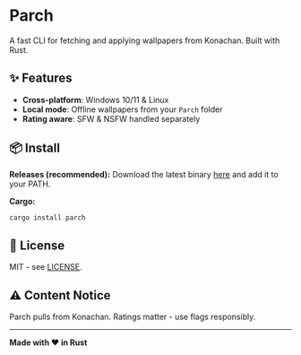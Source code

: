 # Parch

A fast CLI for fetching and applying wallpapers from Konachan.
Built with Rust.

## ✨ Features

* **Cross-platform**: Windows 10/11 & Linux
* **Local mode**: Offline wallpapers from your `Parch` folder
* **Rating aware**: SFW & NSFW handled separately

## 📦 Install

**Releases (recommended):**
Download the latest binary [here](https://github.com/signalbean/Parch/releases/latest) and add it to your PATH.

**Cargo:**

```bash
cargo install parch
```

## 📄 License

MIT - see [LICENSE](LICENSE).

## ⚠️ Content Notice

Parch pulls from Konachan. Ratings matter - use flags responsibly.

---

**Made with ❤️ in Rust**
